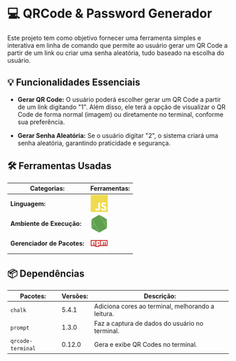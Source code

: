 # 💻 QRCode & Password Generador
Este projeto tem como objetivo fornecer uma ferramenta simples e interativa em linha de comando que permite ao usuário gerar um QR Code a partir de um link ou criar uma senha aleatória, tudo baseado na escolha do usuário.

## 💡 Funcionalidades Essenciais

- **Gerar QR Code:** O usuário poderá escolher gerar um QR Code a partir de um link digitando "1". Além disso, ele terá a opção de visualizar o QR Code de forma normal (imagem) ou diretamente no terminal, conforme sua preferência.

- **Gerar Senha Aleatória:** Se o usuário digitar "2", o sistema criará uma senha aleatória, garantindo praticidade e segurança.

## 🛠️ Ferramentas Usadas

|Categorias:| Ferramentas:|
|-|-|
|**Linguagem:**| <img align="center" height="40" width="40" src="https://raw.githubusercontent.com/devicons/devicon/master/icons/javascript/javascript-plain.svg">|
|**Ambiente de Execução:**| <img align="center" height="40" width="40" src="https://raw.githubusercontent.com/devicons/devicon/master/icons/nodejs/nodejs-plain.svg">|
|**Gerenciador de Pacotes:**| <img align="center" height="40" width="40" src="https://raw.githubusercontent.com/devicons/devicon/master/icons/npm/npm-original-wordmark.svg">|

## 📦 Dependências
|Pacotes:| Versões:| Descrição:|
|-|-|-|
|`chalk`| 5.4.1| Adiciona cores ao terminal, melhorando a leitura.|
|`prompt`| 1.3.0| Faz a captura de dados do usuário no terminal.|
|`qrcode-terminal`| 0.12.0| Gera e exibe QR Codes no terminal.|
